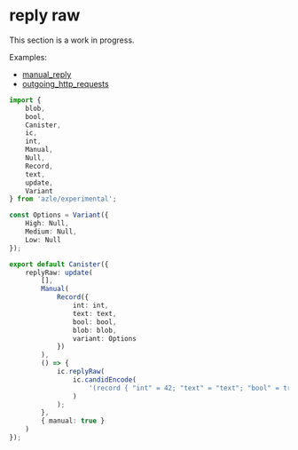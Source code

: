 # reply raw

This section is a work in progress.

Examples:

- [manual_reply](https://github.com/demergent-labs/azle/tree/main/examples/manual_reply)
- [outgoing_http_requests](https://github.com/demergent-labs/azle/tree/main/examples/outgoing_http_requests)

```typescript
import {
    blob,
    bool,
    Canister,
    ic,
    int,
    Manual,
    Null,
    Record,
    text,
    update,
    Variant
} from 'azle/experimental';

const Options = Variant({
    High: Null,
    Medium: Null,
    Low: Null
});

export default Canister({
    replyRaw: update(
        [],
        Manual(
            Record({
                int: int,
                text: text,
                bool: bool,
                blob: blob,
                variant: Options
            })
        ),
        () => {
            ic.replyRaw(
                ic.candidEncode(
                    '(record { "int" = 42; "text" = "text"; "bool" = true; "blob" = blob "Surprise!"; "variant" = variant { Medium } })'
                )
            );
        },
        { manual: true }
    )
});
```
